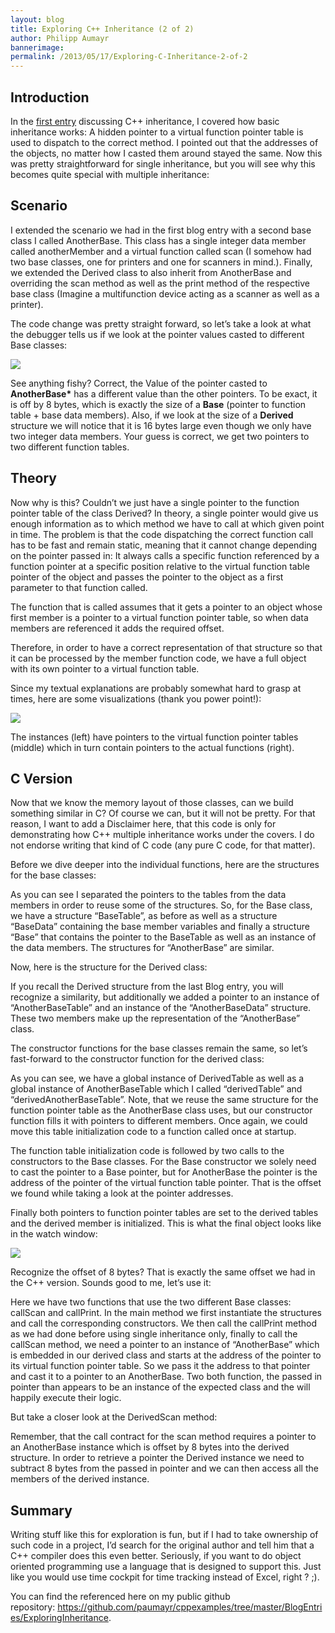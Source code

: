 ```yaml
---
layout: blog
title: Exploring C++ Inheritance (2 of 2)
author: Philipp Aumayr
bannerimage: 
permalink: /2013/05/17/Exploring-C-Inheritance-2-of-2
---
```


<h2 xmlns="http://www.w3.org/1999/xhtml">Introduction</h2><p xmlns="http://www.w3.org/1999/xhtml">In the <a href="http://www.software-architects.com/devblog/2013/05/17/Exploring-C-Inheritance-1-of-2" title="Exploring C++ Inheritance (1 of 2)">first entry</a> discussing C++ inheritance, I covered how basic inheritance works: A hidden pointer to a virtual function pointer table is used to dispatch to the correct method. I pointed out that the addresses of the objects, no matter how I casted them around stayed the same. Now this was pretty straightforward for single inheritance, but you will see why this becomes quite special with multiple inheritance:</p><h2 xmlns="http://www.w3.org/1999/xhtml">Scenario</h2><p xmlns="http://www.w3.org/1999/xhtml">I extended the scenario we had in the first blog entry with a second base class I called AnotherBase. This class has a single integer data member called anotherMember and a virtual function called scan (I somehow had two base classes, one for printers and one for scanners in mind.). Finally, we extended the Derived class to also inherit from AnotherBase and overriding the scan method as well as the print method of the respective base class (Imagine a multifunction device acting as a scanner as well as a printer).</p><f:function name="Composite.Web.Html.SyntaxHighlighter" xmlns:f="http://www.composite.net/ns/function/1.0">
  <f:param name="SourceCode" value="class Base&#xA;{&#xA;protected:&#xA;    int baseMember;&#xA;public:&#xA;&#xA;    Base(int baseMember);&#xA;    ~Base();&#xA;&#xA;    virtual void print();&#xA;};&#xA;&#xA;class AnotherBase&#xA;{   &#xA;protected:&#xA;    int anotherBaseMember;&#xA;public:&#xA;&#xA;    AnotherBase(int anotherBaseMember);&#xA;    ~AnotherBase();&#xA;&#xA;    virtual void scan();&#xA;};&#xA;&#xA;class Derived : public Base, public AnotherBase&#xA;{&#xA;public:&#xA;    Derived(int baseMember, int anotherBaseMember);&#xA;    virtual ~Derived();&#xA;&#xA;    virtual void readFromFile();&#xA;};&#xA;" xmlns:f="http://www.composite.net/ns/function/1.0" />
  <f:param name="CodeType" value="cpp" xmlns:f="http://www.composite.net/ns/function/1.0" />
</f:function><p xmlns="http://www.w3.org/1999/xhtml">The code change was pretty straight forward, so let’s take a look at what the debugger tells us if we look at the pointer values casted to different Base classes:</p><p xmlns="http://www.w3.org/1999/xhtml">
  <img src="{{site.baseurl}}images/blog/2013/05/cpp_inheritance2_static_casts.png" />
</p><p xmlns="http://www.w3.org/1999/xhtml">See anything fishy? Correct, the Value of the pointer casted to <strong>AnotherBase*</strong> has a different value than the other pointers. To be exact, it is off by 8 bytes, which is exactly the size of a <strong>Base</strong> (pointer to function table + base data members). Also, if we look at the size of a <strong>Derived</strong> structure we will notice that it is 16 bytes large even though we only have two integer data members. Your guess is correct, we get two pointers to two different function tables.</p><h2 xmlns="http://www.w3.org/1999/xhtml">Theory</h2><p xmlns="http://www.w3.org/1999/xhtml">Now why is this? Couldn’t we just have a single pointer to the function pointer table of the class Derived? In theory, a single pointer would give us enough information as to which method we have to call at which given point in time. The problem is that the code dispatching the correct function call has to be fast and remain static, meaning that it cannot change depending on the pointer passed in: It always calls a specific function referenced by a function pointer at a specific position relative to the virtual function table pointer of the object and passes the pointer to the object as a first parameter to that function called.</p><p xmlns="http://www.w3.org/1999/xhtml">The function that is called assumes that it gets a pointer to an object whose first member is a pointer to a virtual function pointer table, so when data members are referenced it adds the required offset.</p><p xmlns="http://www.w3.org/1999/xhtml">Therefore, in order to have a correct representation of that structure so that it can be processed by the member function code, we have a full object with its own pointer to a virtual function table.</p><p xmlns="http://www.w3.org/1999/xhtml">Since my textual explanations are probably somewhat hard to grasp at times, here are some visualizations (thank you power point!):</p><p xmlns="http://www.w3.org/1999/xhtml">
  <img src="{{site.baseurl}}images/blog/2013/05/cpp_inheritance2_pointer_schematics.png?mw=800" />
</p><p xmlns="http://www.w3.org/1999/xhtml">The instances (left) have pointers to the virtual function pointer tables (middle) which in turn contain pointers to the actual functions (right).</p><h2 xmlns="http://www.w3.org/1999/xhtml">C Version</h2><p xmlns="http://www.w3.org/1999/xhtml">Now that we know the memory layout of those classes, can we build something similar in C? Of course we can, but it will not be pretty. For that reason, I want to add a Disclaimer here, that this code is only for demonstrating how C++ multiple inheritance works under the covers. I do not endorse writing that kind of C code (any pure C code, for that matter).</p><p xmlns="http://www.w3.org/1999/xhtml">Before we dive deeper into the individual functions, here are the structures for the base classes:</p><f:function name="Composite.Web.Html.SyntaxHighlighter" xmlns:f="http://www.composite.net/ns/function/1.0">
  <f:param name="SourceCode" value="typedef struct Base_t Base;&#xA;&#xA;typedef struct BaseTable_t&#xA;{&#xA;    void (*print)(Base *_this);&#xA;} BaseTable;&#xA;&#xA;typedef struct BaseData_t&#xA;{&#xA;    int baseMember;&#xA;} BaseData;&#xA;&#xA;typedef struct Base_t&#xA;{&#xA;    BaseTable *vfptr;&#xA;    BaseData data;&#xA;} Base;&#xA;&#xA;void BaseConstruct(Base *base, int baseMember);&#xA;void BaseDesturct(Base *base);&#xA;&#xA;typedef struct AnotherBase_t AnotherBase;&#xA;&#xA;typedef struct AnotherBaseTable_t&#xA;{&#xA;        void (*scan)(AnotherBase *_this);&#xA;} AnotherBaseTable;&#xA;&#xA;typedef struct AnotherBaseData_t&#xA;{&#xA;    int anotherBaseMember;&#xA;} AnotherBaseData;&#xA;&#xA;typedef struct AnotherBase_t&#xA;{&#xA;    AnotherBaseTable *vptr;&#xA;    AnotherBaseData data;&#xA;} AnotherBase;&#xA;&#xA;void AnotherBaseConstruct(AnotherBase *_this, int anotherBaseMember);&#xA;void AnotherBaseDestruct(AnotherBase *_this);" xmlns:f="http://www.composite.net/ns/function/1.0" />
  <f:param name="CodeType" value="cpp" xmlns:f="http://www.composite.net/ns/function/1.0" />
</f:function><p xmlns="http://www.w3.org/1999/xhtml">As you can see I separated the pointers to the tables from the data members in order to reuse some of the structures. So, for the Base class, we have a structure “BaseTable”, as before as well as a structure “BaseData” containing the base member variables and finally a structure “Base” that contains the pointer to the BaseTable as well as an instance of the data members. The structures for “AnotherBase” are similar.</p><p xmlns="http://www.w3.org/1999/xhtml">Now, here is the structure for the Derived class:</p><f:function name="Composite.Web.Html.SyntaxHighlighter" xmlns:f="http://www.composite.net/ns/function/1.0">
  <f:param name="SourceCode" value="typedef struct Derived_t Derived;&#xA;&#xA;typedef struct DerivedTable_t&#xA;{&#xA;    union&#xA;    {&#xA;        BaseTable baseFunctions;&#xA;        void (*printBase)(Derived *_this);&#xA;    };&#xA;&#xA;    void (*readFromFile)(Derived *_this);&#xA;} DerivedTable;&#xA;&#xA;typedef struct DerivedData_t&#xA;{&#xA;    int derivedMember;&#xA;} DerivedData;&#xA;&#xA;typedef struct Derived_t&#xA;{&#xA;    DerivedTable *vfptrDerived;&#xA;    BaseData baseData;&#xA;&#xA;    AnotherBaseTable *vfptrAnotherBase;&#xA;    AnotherBaseData anotherBaseData;&#xA;&#xA;    DerivedData derivedData;&#xA;} Derived;&#xA;&#xA;&#xA;void DerivedConstruct(Derived *derived, int baseMember, int anotherBaseMember, int derivedMember);&#xA;void DerivedDestruct(Derived *derived);" xmlns:f="http://www.composite.net/ns/function/1.0" />
  <f:param name="CodeType" value="cpp" xmlns:f="http://www.composite.net/ns/function/1.0" />
</f:function><p xmlns="http://www.w3.org/1999/xhtml">If you recall the Derived structure from the last Blog entry, you will recognize a similarity, but additionally we added a pointer to an instance of “AnotherBaseTable” and an instance of the “AnotherBaseData” structure. These two members make up the representation of the “AnotherBase” class.</p><p xmlns="http://www.w3.org/1999/xhtml">The constructor functions for the base classes remain the same, so let’s fast-forward to the constructor function for the derived class:</p><f:function name="Composite.Web.Html.SyntaxHighlighter" xmlns:f="http://www.composite.net/ns/function/1.0">
  <f:param name="SourceCode" value="void DerivedConstruct(Derived *derived, int baseMember, int anotherBaseMember, int derivedMember)&#xA;{&#xA;    // TODO move this to static initialization code&#xA;    derivedTable.printBase = DerivedPrint;&#xA;    derivedTable.readFromFile= DerivedReadFromFile;&#xA;    derivedAnotherBaseTable.scan = DerivedScan;&#xA;&#xA;    BaseConstruct((Base*)derived, baseMember);&#xA;    AnotherBaseConstruct((AnotherBase*)&amp;derived-&gt;vfptrAnotherBase, anotherBaseMember);&#xA;&#xA;    derived-&gt;vfptrDerived = &amp;derivedTable;&#xA;    derived-&gt;vfptrAnotherBase = &amp;derivedAnotherBaseTable;&#xA;&#xA;    derived-&gt;derivedData.derivedMember = derivedMember;&#xA;}" xmlns:f="http://www.composite.net/ns/function/1.0" />
  <f:param name="CodeType" value="cpp" xmlns:f="http://www.composite.net/ns/function/1.0" />
</f:function><p xmlns="http://www.w3.org/1999/xhtml">As you can see, we have a global instance of DerivedTable as well as a global instance of AnotherBaseTable which I called “derivedTable” and “derivedAnotherBaseTable”. Note, that we reuse the same structure for the function pointer table as the AnotherBase class uses, but our constructor function fills it with pointers to different members. Once again, we could move this table initialization code to a function called once at startup.</p><p xmlns="http://www.w3.org/1999/xhtml">The function table initialization code is followed by two calls to the constructors to the Base classes. For the Base constructor we solely need to cast the pointer to a Base pointer, but for AnotherBase the pointer is the address of the pointer of the virtual function table pointer. That is the offset we found while taking a look at the pointer addresses.</p><p xmlns="http://www.w3.org/1999/xhtml">Finally both pointers to function pointer tables are set to the derived tables and the derived member is initialized. This is what the final object looks like in the watch window:</p><p xmlns="http://www.w3.org/1999/xhtml">
  <img src="{{site.baseurl}}images/blog/2013/05/cpp_inheritance2_c_static_casts.png" />
</p><p xmlns="http://www.w3.org/1999/xhtml">Recognize the offset of 8 bytes? That is exactly the same offset we had in the C++ version. Sounds good to me, let’s use it:</p><f:function name="Composite.Web.Html.SyntaxHighlighter" xmlns:f="http://www.composite.net/ns/function/1.0">
  <f:param name="SourceCode" value="void callScan(AnotherBase *anotherBase)&#xA;{&#xA;    anotherBase-&gt;vptr-&gt;scan(anotherBase);&#xA;}&#xA;&#xA;void callPrint(Base *base)&#xA;{&#xA;    base-&gt;vfptr-&gt;print(base);&#xA;}&#xA;&#xA;int main(int argc, char **argv)&#xA;{&#xA;    Base base;&#xA;    AnotherBase anotherBase;&#xA;    Derived derived;&#xA;&#xA;    BaseConstruct(&amp;base, 10);&#xA;    AnotherBaseConstruct(&amp;anotherBase, 20);&#xA;    DerivedConstruct(&amp;derived, 30, 40, 50);&#xA;&#xA;    callPrint(&amp;base);&#xA;    callPrint((Base*)&amp;derived);&#xA;&#xA;    callScan(&amp;anotherBase);&#xA;    callScan((AnotherBase*)&amp;derived.vfptrAnotherBase);&#xA;&#xA;    return 0;&#xA;}" xmlns:f="http://www.composite.net/ns/function/1.0" />
  <f:param name="CodeType" value="cpp" xmlns:f="http://www.composite.net/ns/function/1.0" />
</f:function><p xmlns="http://www.w3.org/1999/xhtml">Here we have two functions that use the two different Base classes: callScan and callPrint. In the main method we first instantiate the structures and call the corresponding constructors. We then call the callPrint method as we had done before using single inheritance only, finally to call the callScan method, we need a pointer to an instance of “AnotherBase” which is embedded in our derived class and starts at the address of the pointer to its virtual function pointer table. So we pass it the address to that pointer and cast it to a pointer to an AnotherBase. Two both function, the passed in pointer than appears to be an instance of the expected class and the will happily execute their logic.</p><p xmlns="http://www.w3.org/1999/xhtml">But take a closer look at the DerivedScan method:</p><f:function name="Composite.Web.Html.SyntaxHighlighter" xmlns:f="http://www.composite.net/ns/function/1.0">
  <f:param name="SourceCode" value="void DerivedScan(AnotherBase *anotherBase)&#xA;{&#xA;    // we know that we are called through a derived instance -&gt; get the pointer to the derived&#xA;    const size_t offset = sizeof(BaseData) + sizeof (DerivedTable*);&#xA;    Derived *_this = (Derived*)(((unsigned char*)anotherBase) - offset);&#xA;&#xA;    printf(&quot;Derived::scan, baseMember = %d, derivedMember = %d, anotherBaseMember = %d\n&quot;, &#xA;        _this-&gt;baseData.baseMember, _this-&gt;derivedData.derivedMember, _this-&gt;anotherBaseData.anotherBaseMember);&#xA;}" xmlns:f="http://www.composite.net/ns/function/1.0" />
  <f:param name="CodeType" value="cpp" xmlns:f="http://www.composite.net/ns/function/1.0" />
</f:function><p xmlns="http://www.w3.org/1999/xhtml">Remember, that the call contract for the scan method requires a pointer to an AnotherBase instance which is offset by 8 bytes into the derived structure. In order to retrieve a pointer the Derived instance we need to subtract 8 bytes from the passed in pointer and we can then access all the members of the derived instance.</p><h2 xmlns="http://www.w3.org/1999/xhtml">Summary</h2><p xmlns="http://www.w3.org/1999/xhtml">Writing stuff like this for exploration is fun, but if I had to take ownership of such code in a project, I’d search for the original author and tell him that a C++ compiler does this even better. Seriously, if you want to do object oriented programming use a language that is designed to support this. Just like you would use time cockpit for time tracking instead of Excel, right ? ;).</p><p xmlns="http://www.w3.org/1999/xhtml">You can find the referenced here on my public github repository: <a href="https://github.com/paumayr/cppexamples/tree/master/BlogEntries/ExploringInheritance">https://github.com/paumayr/cppexamples/tree/master/BlogEntries/ExploringInheritance</a>.</p>